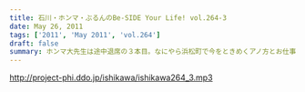 ```yaml
---
title: 石川・ホンマ・ぶるんのBe-SIDE Your Life! vol.264-3
date: May 26, 2011
tags: ['2011', 'May 2011', 'vol.264']
draft: false
summary: ホンマ大先生は途中退席の３本目。なにやら浜松町で今をときめくアノ方とお仕事をしているとのこと～～うらやましい・・・のか！？NAMAE
---
```


http://project-phi.ddo.jp/ishikawa/ishikawa264_3.mp3
